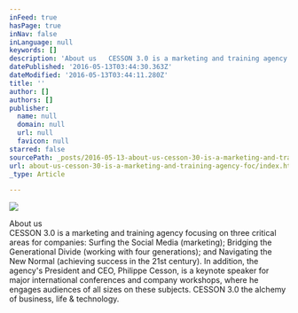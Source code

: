 ```yaml
---
inFeed: true
hasPage: true
inNav: false
inLanguage: null
keywords: []
description: 'About us   CESSON 3.0 is a marketing and training agency focusing on three critical areas for companies: Surfing the Social Media (marketing); Bridging the Generational Divide (working with four generations); and Navigating the New Normal (achieving success in the 21st century). In addition, the agency’s President and CEO, Philippe Cesson, is a keynote speaker for major international conferences and company workshops, where he engages audiences of all sizes on these subjects. CESSON 3.0 the alchemy of business, life & technology.   '
datePublished: '2016-05-13T03:44:30.363Z'
dateModified: '2016-05-13T03:44:11.280Z'
title: ''
author: []
authors: []
publisher:
  name: null
  domain: null
  url: null
  favicon: null
starred: false
sourcePath: _posts/2016-05-13-about-us-cesson-30-is-a-marketing-and-training-agency-foc.md
url: about-us-cesson-30-is-a-marketing-and-training-agency-foc/index.html
_type: Article

---
```

![](https://the-grid-user-content.s3-us-west-2.amazonaws.com/20c93ef9-1be0-4c74-8682-676829166ce8.png)

About us   
CESSON 3.0 is a marketing and training agency focusing on three critical areas for companies: Surfing the Social Media (marketing); Bridging the Generational Divide (working with four generations); and Navigating the New Normal (achieving success in the 21st century). In addition, the agency's President and CEO, Philippe Cesson, is a keynote speaker for major international conferences and company workshops, where he engages audiences of all sizes on these subjects. CESSON 3.0 the alchemy of business, life & technology.